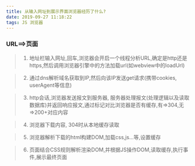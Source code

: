 ```yaml
---
title: 从输入网址到展示界面浏览器经历了什么?
date: 2019-09-27 11:18:22
tags: JS 浏览器 
---
```

### URL==>页面
> 1. 地址栏输入网址,回车,浏览器会开启一个线程分析URL,确定是http还是https,然后调用浏览器引擎中的方法加载url(如webview中的loadUrl)

> 2. 通过dns解析域名获取到IP,然后向该IP发送get请求(携带cookies, userAgent等信息)

> 3. http会话,浏览器发送报文到服务器, 服务器处理报文(处理逻辑以及读取数据库)并返回响应报文,通过标记对比浏览器是否有缓存,有=>304,无=>200+对应内容

> 4. 浏览器下载内容, 304时从本地缓存读取

> 5. 浏览器解析下载的html构建DOM,加载css,js...等,设置缓存

> 6. 页面结合CSS规则解析渲染DOM,并根据JS操作DOM,读取缓存,执行事件,展示最终页面

